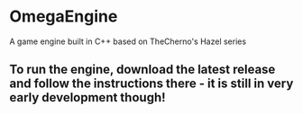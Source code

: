 # OmegaEngine

A game engine built in C++ based on TheCherno's Hazel series

## To run the engine, download the latest release and follow the instructions there - it is still in very early development though!
